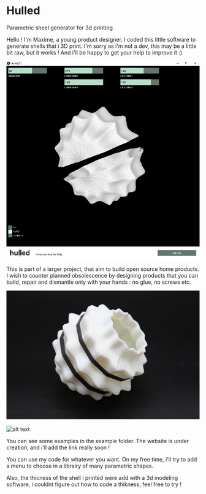 # Hulled
 Parametric sheel generator for 3d printing

Hello ! I'm Maxime, a young product designer. I coded this little software to generate shells that i 3D print. 
I'm sorry as i'm not a dev, this may be a little bit raw, but it works ! And i'll be happy to get your help to improve it :)


![alt text](https://github.com/Maxime-paris/Hulled_generator/blob/master/EXAMPLES/software.JPG?raw=true)


This is part of a larger project, that aim to build open source home products. I wish to counter planned obsolescence
by designing products that you can build, repair and dismantle only with your hands : no glue, no screws etc.


![alt text](https://github.com/Maxime-paris/Hulled_generator/blob/master/EXAMPLES/shell.JPG?raw=true)


![alt text](https://github.com/Maxime-paris/Hulled_generator/blob/master/EXAMPLES/fan.JPG?raw=true)


You can see some examples in the example folder.
The website is under creation, and i'll add the link really soon ! 

You can use my code for whatever you want. On my free time, i'll try to add a menu to choose in a librairy of many parametric shapes.

Also, the thicness of the shell i printed were add with a 3d modeling software, i couldnt figure out how to code a thikness, feel free to try !
